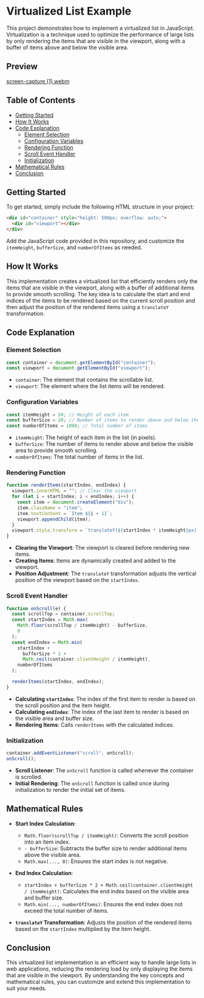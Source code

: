 # Virtualized List Example

This project demonstrates how to implement a virtualized list in JavaScript. Virtualization is a technique used to optimize the performance of large lists by only rendering the items that are visible in the viewport, along with a buffer of items above and below the visible area.

## Preview

[screen-capture (1).webm](https://github.com/user-attachments/assets/5ef3c889-31eb-4e4e-97be-eda2782674f0)

## Table of Contents

- [Getting Started](#getting-started)
- [How It Works](#how-it-works)
- [Code Explanation](#code-explanation)
  - [Element Selection](#element-selection)
  - [Configuration Variables](#configuration-variables)
  - [Rendering Function](#rendering-function)
  - [Scroll Event Handler](#scroll-event-handler)
  - [Initialization](#initialization)
- [Mathematical Rules](#mathematical-rules)
- [Conclusion](#conclusion)

## Getting Started

To get started, simply include the following HTML structure in your project:

```html
<div id="container" style="height: 500px; overflow: auto;">
  <div id="viewport"></div>
</div>
```

Add the JavaScript code provided in this repository, and customize the `itemHeight`, `bufferSize`, and `numberOfItems` as needed.

## How It Works

This implementation creates a virtualized list that efficiently renders only the items that are visible in the viewport, along with a buffer of additional items to provide smooth scrolling. The key idea is to calculate the start and end indices of the items to be rendered based on the current scroll position and then adjust the position of the rendered items using a `translateY` transformation.

## Code Explanation

### Element Selection

```javascript
const container = document.getElementById("container");
const viewport = document.getElementById("viewport");
```

- `container`: The element that contains the scrollable list.
- `viewport`: The element where the list items will be rendered.

### Configuration Variables

```javascript
const itemHeight = 50; // Height of each item
const bufferSize = 20; // Number of items to render above and below the visible area
const numberOfItems = 1000; // Total number of items
```

- `itemHeight`: The height of each item in the list (in pixels).
- `bufferSize`: The number of items to render above and below the visible area to provide smooth scrolling.
- `numberOfItems`: The total number of items in the list.

### Rendering Function

```javascript
function renderItems(startIndex, endIndex) {
  viewport.innerHTML = ""; // Clear the viewport
  for (let i = startIndex; i < endIndex; i++) {
    const item = document.createElement("div");
    item.className = "item";
    item.textContent = `Item ${i + 1}`;
    viewport.appendChild(item);
  }
  viewport.style.transform = `translateY(${startIndex * itemHeight}px)`;
}
```

- **Clearing the Viewport**: The viewport is cleared before rendering new items.
- **Creating Items**: Items are dynamically created and added to the viewport.
- **Position Adjustment**: The `translateY` transformation adjusts the vertical position of the viewport based on the `startIndex`.

### Scroll Event Handler

```javascript
function onScroll(e) {
  const scrollTop = container.scrollTop;
  const startIndex = Math.max(
    Math.floor(scrollTop / itemHeight) - bufferSize,
    0
  );
  const endIndex = Math.min(
    startIndex +
      bufferSize * 2 +
      Math.ceil(container.clientHeight / itemHeight),
    numberOfItems
  );

  renderItems(startIndex, endIndex);
}
```

- **Calculating `startIndex`**: The index of the first item to render is based on the scroll position and the item height.
- **Calculating `endIndex`**: The index of the last item to render is based on the visible area and buffer size.
- **Rendering Items**: Calls `renderItems` with the calculated indices.

### Initialization

```javascript
container.addEventListener("scroll", onScroll);
onScroll();
```

- **Scroll Listener**: The `onScroll` function is called whenever the container is scrolled.
- **Initial Rendering**: The `onScroll` function is called once during initialization to render the initial set of items.

## Mathematical Rules

- **Start Index Calculation**:
  - `Math.floor(scrollTop / itemHeight)`: Converts the scroll position into an item index.
  - `- bufferSize`: Subtracts the buffer size to render additional items above the visible area.
  - `Math.max(..., 0)`: Ensures the start index is not negative.
- **End Index Calculation**:

  - `startIndex + bufferSize * 2 + Math.ceil(container.clientHeight / itemHeight)`: Calculates the end index based on the visible area and buffer size.
  - `Math.min(..., numberOfItems)`: Ensures the end index does not exceed the total number of items.

- **`translateY` Transformation**: Adjusts the position of the rendered items based on the `startIndex` multiplied by the item height.

## Conclusion

This virtualized list implementation is an efficient way to handle large lists in web applications, reducing the rendering load by only displaying the items that are visible in the viewport. By understanding the key concepts and mathematical rules, you can customize and extend this implementation to suit your needs.
